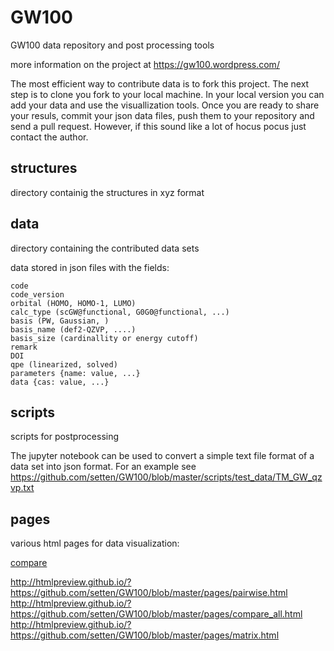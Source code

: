 # GW100
GW100 data repository and post processing tools

more information on the project at https://gw100.wordpress.com/

The most efficient way to contribute data is to fork this project. The next step is to clone you fork to your local machine. In your local version you can add your data and use the visuallization tools. Once you are ready to share your resuls, commit your json data files, push them to your repository and send a pull request. However, if this sound like a lot of hocus pocus just contact the author.

structures
----------
directory containig the structures in xyz format

data
----
directory containing the contributed data sets

data stored in json files with the fields:
```
code 
code_version
orbital (HOMO, HOMO-1, LUMO)
calc_type (scGW@functional, G0G0@functional, ...)
basis (PW, Gaussian, )
basis_name (def2-QZVP, ....)
basis_size (cardinallity or energy cutoff)
remark
DOI
qpe (linearized, solved)
parameters {name: value, ...}
data {cas: value, ...}
```

scripts
-------
scripts for postprocessing

The jupyter notebook can be used to convert a simple text file format of a data set into json format. For an example see
https://github.com/setten/GW100/blob/master/scripts/test_data/TM_GW_qzvp.txt

pages
-----
various html pages for data visualization:

[compare](../pages/compare_all.html)

http://htmlpreview.github.io/?https://github.com/setten/GW100/blob/master/pages/pairwise.html
http://htmlpreview.github.io/?https://github.com/setten/GW100/blob/master/pages/compare_all.html
http://htmlpreview.github.io/?https://github.com/setten/GW100/blob/master/pages/matrix.html
